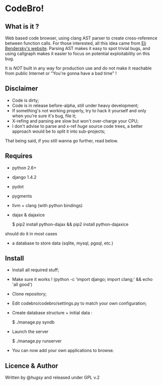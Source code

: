 CodeBro!
========

What is it ?
------------

Web based code browser, using clang AST parser to create cross-reference between
function calls. For those interested, all this idea came from [Eli Bendersky's
website](http://eli.thegreenplace.net/2011/07/03/parsing-c-in-python-with-clang/). 
Parsing AST makes it easy to spot trivial bugs, and using callgraph
makes it easier to focus on potential exploitability on this bug.

It is *NOT* built in any way for production use and do not make it reachable
from public Internet or "You're gonna have a bad time" ! 


Disclaimer
----------
* Code is dirty;
* Code is in release before-alpha, still under heavy development;
* If something's not working properly, try to hack it yourself and only when
you're sure it's bug, file it;
* X-refing and parsing are slow but won't over-charge your CPU;
* I don't advise to parse and x-ref *huge* source code trees, a better approach
would be to split it into sub-projects;

That being said, if you still wanna go further, read below. 


Requires
--------
* python 2.6+
* django 1.4.2
* pydot
* pygments
* llvm + clang (with python bindings)
* dajax & dajaxice

    $ pip2 install python-dajax && pip2 install python-dajaxice

should do it in most cases
* a database to store data (sqlite, mysql, pgsql, etc.)


Install
-------
* Install all required stuff;
* Make sure it works ! (python -c 'import django; import clang;' && echo 'all good') 
* Clone repository;
* Edit codebro/codebro/settings.py to match your own configuration;
* Create database structure + initial data :

    $ ./manage.py syndb

* Launch the server

    $ ./manage.py runserver

* You can now add your own applications to browse.

## Licence & Author
Written by @_hugsy_ and released under GPL v.2


